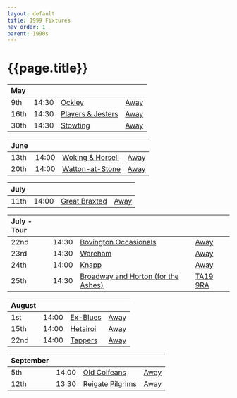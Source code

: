 ```yaml
---
layout: default
title: 1999 Fixtures
nav_order: 1
parent: 1990s
---
```


# {{page.title}}

| May |  |  |  |
|:---|:---|:---|:---|
| 9th | 14:30 | [Ockley](ockley) | [Away](https://goo.gl/maps/vmhvFhbrVZGrsXAAA) |
| 16th | 14:30 | [Players & Jesters](players-and-jesters) | [Away]() |
| 30th | 14:30 | [Stowting](stowting) | [Away](https://goo.gl/maps/3Br4woRQXRqh9Uje8) |

| June |  |  |  |
|:---|:---|:---|:---|
| 13th | 14:00 | [Woking & Horsell](woking-and-horsell) | [Away](https://goo.gl/maps/DwCP4qFZYRwPrzHZA) |
| 20th | 14:00 | [Watton-at-Stone](watton-at-stone) | [Away](https://goo.gl/maps/JPBQawMsjLgYtVHk9) |

| July |  |  |  |
|:---|:---|:---|:---|
| 11th | 14:00 | [Great Braxted](great-braxted) | [Away](https://goo.gl/maps/5dWvmTH5gDhjv58u6) |

| July - Tour |  |  |  |
|:---|:---|:---|:---|
| 22nd | 14:30 | [Bovington Occasionals](bovington-occasionals) | [Away]() |
| 23rd | 14:30 | [Wareham](wareham) | [Away]() |
| 24th | 14:00 | [Knapp](knapp) | [Away]() |
| 25th | 14:30 | [Broadway and Horton (for the Ashes)](broadway-and-horton) | [TA19 9RA](https://goo.gl/maps/ULbmC6LSX5HSAe8U6) |

| August |  |  |  |
|:---|:---|:---|:---|
| 1st | 14:00 | [Ex-Blues](ex-blues) | [Away]() |
| 15th | 14:00 | [Hetairoi](hetairoi) | [Away](https://goo.gl/maps/AfwCKu9WW93YqXJa6) |
| 22nd | 14:00 | [Tappers](tappers) | [Away]() |

| September |  |  |  |
|:---|:---|:---|:---|
| 5th | 14:00 | [Old Colfeans](old-colfeans) | [Away]() |
| 12th | 13:30 | [Reigate Pilgrims](reigate-pilgrims) | [Away](https://goo.gl/maps/z54KDhWLtQreY6xy9) |
